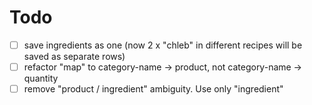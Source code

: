# Todo
- [ ] save ingredients as one (now 2 x "chleb" in different recipes will be saved as separate rows) 
- [ ] refactor "map" to category-name -> product, not category-name -> quantity
- [ ] remove "product / ingredient" ambiguity. Use only "ingredient"